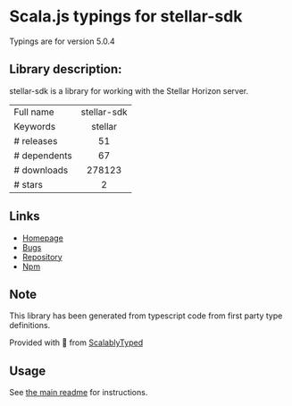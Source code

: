
# Scala.js typings for stellar-sdk

Typings are for version 5.0.4

## Library description:
stellar-sdk is a library for working with the Stellar Horizon server.

|                    |                 |
| ------------------ | :-------------: |
| Full name          | stellar-sdk |
| Keywords           | stellar |
| # releases         | 51 |
| # dependents       | 67 |
| # downloads        | 278123 |
| # stars            | 2 |

## Links
- [Homepage](https://github.com/stellar/js-stellar-sdk)
- [Bugs](https://github.com/stellar/js-stellar-sdk/issues)
- [Repository](https://github.com/stellar/js-stellar-sdk)
- [Npm](https://www.npmjs.com/package/stellar-sdk)
    


## Note
This library has been generated from typescript code from first party type definitions.

Provided with :purple_heart: from [ScalablyTyped](https://github.com/oyvindberg/ScalablyTyped)

## Usage
See [the main readme](../../readme.md) for instructions.


